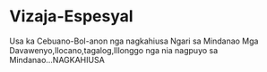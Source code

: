 # Vizaja-Espesyal
Usa ka Cebuano-Bol-anon nga nagkahiusa Ngari sa Mindanao
Mga Davawenyo,Ilocano,tagalog,Illonggo nga nia nagpuyo sa Mindanao...NAGKAHIUSA
